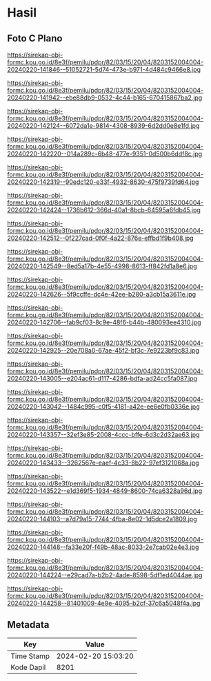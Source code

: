 # Hasil

## Foto C Plano

https://sirekap-obj-formc.kpu.go.id/8e3f/pemilu/pdpr/82/03/15/20/04/8203152004004-20240220-141846--51052721-5d74-473e-b971-4d484c9466e8.jpg

https://sirekap-obj-formc.kpu.go.id/8e3f/pemilu/pdpr/82/03/15/20/04/8203152004004-20240220-141942--ebe88db9-0532-4c44-b165-670415867ba2.jpg

https://sirekap-obj-formc.kpu.go.id/8e3f/pemilu/pdpr/82/03/15/20/04/8203152004004-20240220-142124--6072da1e-9814-4308-8939-6d2dd0e8e1fd.jpg

https://sirekap-obj-formc.kpu.go.id/8e3f/pemilu/pdpr/82/03/15/20/04/8203152004004-20240220-142220--014a289c-6b48-477e-9351-0d500b6ddf8c.jpg

https://sirekap-obj-formc.kpu.go.id/8e3f/pemilu/pdpr/82/03/15/20/04/8203152004004-20240220-142319--90edc120-e33f-4932-8630-475f9739fd64.jpg

https://sirekap-obj-formc.kpu.go.id/8e3f/pemilu/pdpr/82/03/15/20/04/8203152004004-20240220-142424--1736b612-366d-40a1-8bcb-64595a6fdb45.jpg

https://sirekap-obj-formc.kpu.go.id/8e3f/pemilu/pdpr/82/03/15/20/04/8203152004004-20240220-142512--0f227cad-0f0f-4a22-876e-effbd1f9b408.jpg

https://sirekap-obj-formc.kpu.go.id/8e3f/pemilu/pdpr/82/03/15/20/04/8203152004004-20240220-142549--8ed5a17b-4e55-4998-8613-ff842fd1a8e6.jpg

https://sirekap-obj-formc.kpu.go.id/8e3f/pemilu/pdpr/82/03/15/20/04/8203152004004-20240220-142626--5f9ccffe-dc4e-42ee-b280-a3cb15a3611e.jpg

https://sirekap-obj-formc.kpu.go.id/8e3f/pemilu/pdpr/82/03/15/20/04/8203152004004-20240220-142706--fab9cf03-8c9e-48f6-b44b-480093ee4310.jpg

https://sirekap-obj-formc.kpu.go.id/8e3f/pemilu/pdpr/82/03/15/20/04/8203152004004-20240220-142925--20e708a0-67ae-45f2-bf3c-7e9223bf9c83.jpg

https://sirekap-obj-formc.kpu.go.id/8e3f/pemilu/pdpr/82/03/15/20/04/8203152004004-20240220-143005--e204ac61-d117-4286-bdfa-ad24cc5fa087.jpg

https://sirekap-obj-formc.kpu.go.id/8e3f/pemilu/pdpr/82/03/15/20/04/8203152004004-20240220-143042--1484c995-c0f5-4181-a42e-ee6e0fb0336e.jpg

https://sirekap-obj-formc.kpu.go.id/8e3f/pemilu/pdpr/82/03/15/20/04/8203152004004-20240220-143357--32ef3e85-2008-4ccc-bffe-6d3c2d32ae63.jpg

https://sirekap-obj-formc.kpu.go.id/8e3f/pemilu/pdpr/82/03/15/20/04/8203152004004-20240220-143433--3262567e-eaef-4c33-8b22-97ef3121068a.jpg

https://sirekap-obj-formc.kpu.go.id/8e3f/pemilu/pdpr/82/03/15/20/04/8203152004004-20240220-143522--e1d369f5-1934-4849-8600-74ca6328a96d.jpg

https://sirekap-obj-formc.kpu.go.id/8e3f/pemilu/pdpr/82/03/15/20/04/8203152004004-20240220-144103--a7d79a15-7744-4fba-8e02-1d5dce2a1809.jpg

https://sirekap-obj-formc.kpu.go.id/8e3f/pemilu/pdpr/82/03/15/20/04/8203152004004-20240220-144148--fa33e20f-f49b-48ac-8033-2e7cab02e4e3.jpg

https://sirekap-obj-formc.kpu.go.id/8e3f/pemilu/pdpr/82/03/15/20/04/8203152004004-20240220-144224--e29cad7a-b2b2-4ade-8598-5df1ed4044ae.jpg

https://sirekap-obj-formc.kpu.go.id/8e3f/pemilu/pdpr/82/03/15/20/04/8203152004004-20240220-144258--81401009-4e9e-4095-b2cf-37c6a5048f4a.jpg


## Metadata

| Key        | Value               |
| ---------- | ------------------- |
| Time Stamp | 2024-02-20 15:03:20 |
| Kode Dapil | 8201                |



